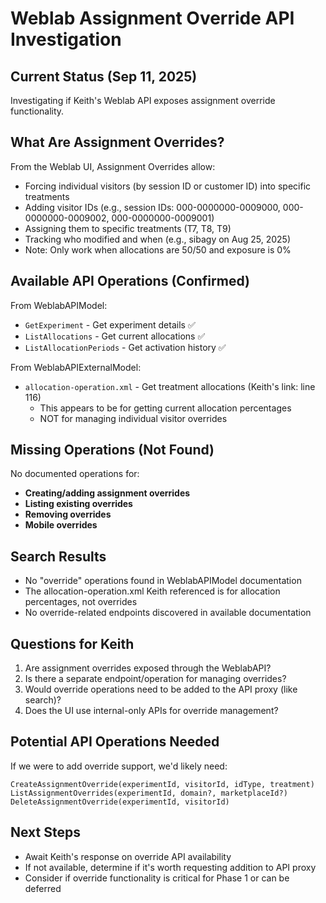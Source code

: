 # Weblab Assignment Override API Investigation

## Current Status (Sep 11, 2025)
Investigating if Keith's Weblab API exposes assignment override functionality.

## What Are Assignment Overrides?
From the Weblab UI, Assignment Overrides allow:
- Forcing individual visitors (by session ID or customer ID) into specific treatments
- Adding visitor IDs (e.g., session IDs: 000-0000000-0009000, 000-0000000-0009002, 000-0000000-0009001)  
- Assigning them to specific treatments (T7, T8, T9)
- Tracking who modified and when (e.g., sibagy on Aug 25, 2025)
- Note: Only work when allocations are 50/50 and exposure is 0%

## Available API Operations (Confirmed)
From WeblabAPIModel:
- `GetExperiment` - Get experiment details ✅
- `ListAllocations` - Get current allocations ✅  
- `ListAllocationPeriods` - Get activation history ✅

From WeblabAPIExternalModel:
- `allocation-operation.xml` - Get treatment allocations (Keith's link: line 116)
  - This appears to be for getting current allocation percentages
  - NOT for managing individual visitor overrides

## Missing Operations (Not Found)
No documented operations for:
- **Creating/adding assignment overrides**
- **Listing existing overrides**  
- **Removing overrides**
- **Mobile overrides**

## Search Results
- No "override" operations found in WeblabAPIModel documentation
- The allocation-operation.xml Keith referenced is for allocation percentages, not overrides
- No override-related endpoints discovered in available documentation

## Questions for Keith
1. Are assignment overrides exposed through the WeblabAPI?
2. Is there a separate endpoint/operation for managing overrides?
3. Would override operations need to be added to the API proxy (like search)?
4. Does the UI use internal-only APIs for override management?

## Potential API Operations Needed
If we were to add override support, we'd likely need:
```
CreateAssignmentOverride(experimentId, visitorId, idType, treatment)
ListAssignmentOverrides(experimentId, domain?, marketplaceId?)
DeleteAssignmentOverride(experimentId, visitorId)
```

## Next Steps
- Await Keith's response on override API availability
- If not available, determine if it's worth requesting addition to API proxy
- Consider if override functionality is critical for Phase 1 or can be deferred
